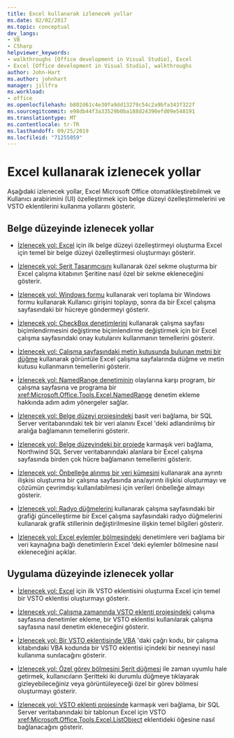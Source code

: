 ```yaml
---
title: Excel kullanarak izlenecek yollar
ms.date: 02/02/2017
ms.topic: conceptual
dev_langs:
- VB
- CSharp
helpviewer_keywords:
- walkthroughs [Office development in Visual Studio], Excel
- Excel [Office development in Visual Studio], walkthroughs
author: John-Hart
ms.author: johnhart
manager: jillfra
ms.workload:
- office
ms.openlocfilehash: b802d61c4e30fa9dd13279c54c2a9bfa343f322f
ms.sourcegitcommit: e98db44f3a33529b0ba188d24390efd09e548191
ms.translationtype: MT
ms.contentlocale: tr-TR
ms.lasthandoff: 09/25/2019
ms.locfileid: "71255059"
---
```

# <a name="walkthroughs-using-excel"></a>Excel kullanarak izlenecek yollar
  Aşağıdaki izlenecek yollar, Excel Microsoft Office otomatikleştirebilmek ve Kullanıcı arabirimini (UI) özelleştirmek için belge düzeyi özelleştirmelerini ve VSTO eklentilerini kullanma yollarını gösterir.

## <a name="document-level-walkthroughs"></a>Belge düzeyinde izlenecek yollar
- [İzlenecek yol: Excel](../vsto/walkthrough-creating-your-first-document-level-customization-for-excel.md) için ilk belge düzeyi özelleştirmeyi oluşturma Excel için temel bir belge düzeyi özelleştirmesi oluşturmayı gösterir.

- [İzlenecek yol: Şerit Tasarımcısını](../vsto/walkthrough-creating-a-custom-tab-by-using-the-ribbon-designer.md) kullanarak özel sekme oluşturma bir Excel çalışma kitabının Şeritine nasıl özel bir sekme ekleneceğini gösterir.

- [İzlenecek yol: Windows formu](../vsto/walkthrough-collecting-data-using-a-windows-form.md) kullanarak veri toplama bir Windows formu kullanarak Kullanıcı girişini toplayıp, sonra da bir Excel çalışma sayfasındaki bir hücreye göndermeyi gösterir.

- [İzlenecek yol: CheckBox denetimlerini](../vsto/walkthrough-changing-worksheet-formatting-using-checkbox-controls.md) kullanarak çalışma sayfası biçimlendirmesini değiştirme biçimlendirme değiştirmek için bir Excel çalışma sayfasındaki onay kutularını kullanmanın temellerini gösterir.

- [İzlenecek yol: Çalışma sayfasındaki metin kutusunda bulunan metni bir düğme](../vsto/walkthrough-displaying-text-in-a-text-box-in-a-worksheet-using-a-button.md) kullanarak görüntüle Excel çalışma sayfalarında düğme ve metin kutusu kullanmanın temellerini gösterir.

- [İzlenecek yol: NamedRange denetiminin](../vsto/walkthrough-programming-against-events-of-a-namedrange-control.md) olaylarına karşı program, bir çalışma sayfasına ve programa bir <xref:Microsoft.Office.Tools.Excel.NamedRange> denetim ekleme hakkında adım adım yönergeler sağlar.

- [İzlenecek yol: Belge düzeyi projesindeki](../vsto/walkthrough-simple-data-binding-in-a-document-level-project.md) basit veri bağlama, bir SQL Server veritabanındaki tek bir veri alanını Excel 'deki adlandırılmış bir aralığa bağlamanın temellerini gösterir.

- [İzlenecek yol: Belge düzeyindeki bir projede](../vsto/walkthrough-complex-data-binding-in-a-document-level-project.md) karmaşık veri bağlama, Northwind SQL Server veritabanındaki alanlara bir Excel çalışma sayfasında birden çok hücre bağlamanın temellerini gösterir.

- [İzlenecek yol: Önbelleğe alınmış bir veri kümesini](../vsto/walkthrough-creating-a-master-detail-relation-using-a-cached-dataset.md) kullanarak ana ayrıntı ilişkisi oluşturma bir çalışma sayfasında ana/ayrıntı ilişkisi oluşturmayı ve çözümün çevrimdışı kullanılabilmesi için verileri önbelleğe almayı gösterir.

- [İzlenecek yol: Radyo düğmelerini](../vsto/walkthrough-updating-a-chart-in-a-worksheet-using-radio-buttons.md) kullanarak çalışma sayfasındaki bir grafiği güncelleştirme bir Excel çalışma sayfasındaki radyo düğmelerini kullanarak grafik stillerinin değiştirilmesine ilişkin temel bilgileri gösterir.

- [İzlenecek yol: Excel eylemler bölmesindeki](../vsto/walkthrough-binding-data-to-controls-on-an-excel-actions-pane.md) denetimlere veri bağlama bir veri kaynağına bağlı denetimlerin Excel 'deki eylemler bölmesine nasıl ekleneceğini açıklar.

## <a name="application-level-walkthroughs"></a>Uygulama düzeyinde izlenecek yollar
- [İzlenecek yol: Excel](../vsto/walkthrough-creating-your-first-vsto-add-in-for-excel.md) için ilk VSTO eklentisini oluşturma Excel için temel bir VSTO eklentisi oluşturmayı gösterir.

- [İzlenecek yol: Çalışma zamanında VSTO eklenti projesindeki](../vsto/walkthrough-adding-controls-to-a-worksheet-at-run-time-in-vsto-add-in-project.md) çalışma sayfasına denetimler ekleme, bir VSTO eklentisi kullanılarak çalışma sayfasına nasıl denetim ekleneceğini gösterir.

- [İzlenecek yol: Bir VSTO eklentisinde VBA](../vsto/walkthrough-calling-code-in-a-vsto-add-in-from-vba.md) 'daki çağrı kodu, bir çalışma kitabındaki VBA kodunda bir VSTO eklentisi içindeki bir nesneyi nasıl kullanıma sunılacağını gösterir.

- [İzlenecek yol: Özel görev bölmesini Şerit düğmesi](../vsto/walkthrough-synchronizing-a-custom-task-pane-with-a-ribbon-button.md) ile zaman uyumlu hale getirmek, kullanıcıların Şeritteki iki durumlu düğmeye tıklayarak gizleyebileceğiniz veya görüntüleyeceği özel bir görev bölmesi oluşturmayı gösterir.

- [İzlenecek yol: VSTO eklenti projesinde](../vsto/walkthrough-complex-data-binding-in-vsto-add-in-project.md) karmaşık veri bağlama, bir SQL Server veritabanındaki bir tablonun Excel için VSTO <xref:Microsoft.Office.Tools.Excel.ListObject> eklentideki öğesine nasıl bağlanacağını gösterir.
